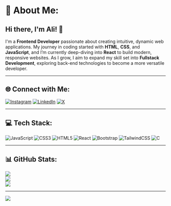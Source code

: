 # 💫 About Me:
## Hi there, I'm Ali! 👋

I'm a **Frontend Developer** passionate about creating intuitive, dynamic web applications. My journey in coding started with **HTML**, **CSS**, and **JavaScript**, and I’m currently deep-diving into **React** to build modern, responsive websites. As I grow, I aim to expand my skill set into **Fullstack Development**, exploring back-end technologies to become a more versatile developer.

---

## 🌐 Connect with Me:
[![Instagram](https://img.shields.io/badge/Instagram-%23E4405F.svg?style=for-the-badge&logo=Instagram&logoColor=white)](https://instagram.com/ghulam_.ali) 
[![LinkedIn](https://img.shields.io/badge/LinkedIn-%230077B5.svg?style=for-the-badge&logo=linkedin&logoColor=white)](https://linkedin.com/in/ghulam-ali-8021a1276) 
[![X](https://img.shields.io/badge/X-black.svg?style=for-the-badge&logo=X&logoColor=white)](https://x.com/DevGhulamAli) 

---

## 💻 Tech Stack:
![JavaScript](https://img.shields.io/badge/javascript-%23323330.svg?style=for-the-badge&logo=javascript&logoColor=%23F7DF1E) 
![CSS3](https://img.shields.io/badge/css3-%231572B6.svg?style=for-the-badge&logo=css3&logoColor=white) 
![HTML5](https://img.shields.io/badge/html5-%23E34F26.svg?style=for-the-badge&logo=html5&logoColor=white) 
![React](https://img.shields.io/badge/react-%2320232a.svg?style=for-the-badge&logo=react&logoColor=%2361DAFB) 
![Bootstrap](https://img.shields.io/badge/bootstrap-%238511FA.svg?style=for-the-badge&logo=bootstrap&logoColor=white) 
![TailwindCSS](https://img.shields.io/badge/tailwindcss-%2338B2AC.svg?style=for-the-badge&logo=tailwind-css&logoColor=white) 
![C](https://img.shields.io/badge/c-%2300599C.svg?style=for-the-badge&logo=c&logoColor=white)

---

## 📊 GitHub Stats:
![](https://github-readme-stats.vercel.app/api?username=ghulamali17&theme=dark&hide_border=false&include_all_commits=false&count_private=false)<br/>
![](https://github-readme-streak-stats.herokuapp.com/?user=ghulamali17&theme=dark&hide_border=false)<br/>
![](https://github-readme-stats.vercel.app/api/top-langs/?username=ghulamali17&theme=dark&hide_border=false&include_all_commits=false&count_private=false&layout=compact)

---

[![](https://visitcount.itsvg.in/api?id=ghulamali17&icon=0&color=0)](https://visitcount.itsvg.in)

<!-- Proudly created with GPRM ( https://gprm.itsvg.in ) -->
